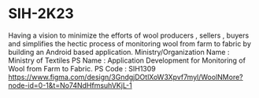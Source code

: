 # SIH-2K23
Having a vision to minimize the efforts of wool producers , sellers , buyers and  simplifies the hectic process of monitoring wool from farm to fabric by building an Android based application.  Ministry/Organization Name : Ministry of Textiles  PS Name : Application Development for Monitoring of Wool from Farm to Fabric. PS Code : SIH1309
https://www.figma.com/design/3GndgjDOtlXoW3Xpvf7myl/WoolNMore?node-id=0-1&t=No74NdHfmsuhVKjL-1

